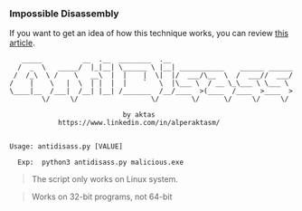 ### [](#header-3)Impossible Disassembly

If you want to get an idea of how this technique works, you can review [this article](assets/RemoteWhiz.apk).

```
   _____          __  .__  ________  .__                              
  /  _  \   _____/  |_|__| \______ \ |__| ___________    ______ ______
 /  /_\  \ /    \   __\  |  |    |  \|  |/  ___/\__  \  /  ___//  ___/
/    |    \   |  \  | |  |  |    `   \  |\___ \  / __ \_\___ \ \___ \ 
\____|__  /___|  /__| |__| /_______  /__/____  >(____  /____  >____  >
        \/     \/                  \/        \/      \/     \/     \/ 

                            by aktas
            https://www.linkedin.com/in/alperaktasm/


Usage: antidisass.py [VALUE]

  Exp:  python3 antidisass.py malicious.exe
```

> The script only works on Linux system.

> Works on 32-bit programs, not 64-bit
